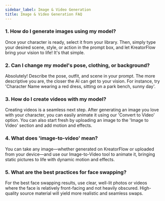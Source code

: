 ```yaml
---
sidebar_label: Image & Video Generation
title: Image & Video Generation FAQ
---
```


### 1. How do I generate images using my model?
Once your character is ready, select it from your library. Then, simply type your desired scene, style, or action in the prompt box, and let KreatorFlow bring your vision to life! It's that simple.

### 2. Can I change my model's pose, clothing, or background?
Absolutely! Describe the pose, outfit, and scene in your prompt. The more descriptive you are, the closer the AI can get to your vision. For instance, try 'Character Name wearing a red dress, sitting on a park bench, sunny day'.

### 3. How do I create videos with my model?
Creating videos is a seamless next step. After generating an image you love with your character, you can easily animate it using our 'Convert to Video' option. You can also start fresh by uploading an image to the 'Image to Video' section and add motion and effects.

### 4. What does 'image-to-video' mean?
You can take any image—whether generated on KreatorFlow or uploaded from your device—and use our Image-to-Video tool to animate it, bringing static pictures to life with dynamic motion and effects.

### 5. What are the best practices for face swapping?
For the best face swapping results, use clear, well-lit photos or videos where the face is relatively front-facing and not heavily obscured. High-quality source material will yield more realistic and seamless swaps. 